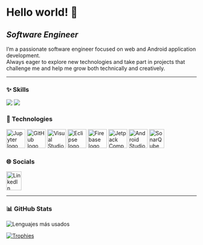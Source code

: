 # Hello world! :wave:

## ***Software Engineer***
I’m a passionate software engineer focused on web and Android application development.  
Always eager to explore new technologies and take part in projects that challenge me and help me grow both technically and creatively.

---
### ✨ Skills 
<p align="left">
  <img src="https://skillicons.dev/icons?i=java,python,kotlin,postgresql,c,powerbi" />
  <img src="https://img.shields.io/badge/Power%20Apps-742774?style=for-the-badge&logo=powerapps&logoColor=white" />
</p>

### 🔨 Technologies
<p align="left">
  <img src="https://cdn.jsdelivr.net/gh/devicons/devicon/icons/jupyter/jupyter-original.svg" width="50" title="Jupyter" alt="Jupyter logo" />
  <img src="https://cdn.jsdelivr.net/gh/devicons/devicon/icons/github/github-original.svg" width="50" title="GitHub" alt="GitHub logo" />
  <img src="https://cdn.jsdelivr.net/gh/devicons/devicon/icons/vscode/vscode-original.svg" width="50" title="Visual Studio Code" alt="Visual Studio Code logo" />
  <img src="https://cdn.jsdelivr.net/gh/devicons/devicon/icons/eclipse/eclipse-original.svg" width="50" title="Eclipse" alt="Eclipse logo" />
  <img src="https://www.vectorlogo.zone/logos/firebase/firebase-icon.svg" width="50" title="Firebase" alt="Firebase logo" />
  <img src="https://cdn.jsdelivr.net/gh/devicons/devicon@latest/icons/jetpackcompose/jetpackcompose-original.svg" title="Jetpack Compose" alt="Jetpack Compose logo" height="50" />
  <img src="https://developer.android.com/images/logos/android-studio.svg" title="Android Studio" alt="Android Studio logo" height="50" />
  <img src="https://cdn.jsdelivr.net/gh/devicons/devicon/icons/sonarqube/sonarqube-original.svg" title="SonarQube" alt="SonarQube logo" width="40" height="50" />
</p>
                         
### 🌐 Socials 
<p align="left">
  <a href="https://www.linkedin.com/in/jimena-arnaiz-gonzález-b10978289" target="_blank" rel="noreferrer">
    <img src="https://raw.githubusercontent.com/danielcranney/readme-generator/main/public/icons/socials/linkedin.svg" alt="LinkedIn" width="40" height="50" />
  </a>
</p>
  
---

### 📊 GitHub Stats
![Lenguajes más usados](https://github-readme-stats.vercel.app/api/top-langs/?username=jimenaarnaiz&layout=compact&langs_count=5&theme=dark)

[![Trophies](https://github-profile-trophy.vercel.app/?username=jimenaarnaiz&theme=onedark)](https://github.com/ryo-ma/github-profile-trophy)



